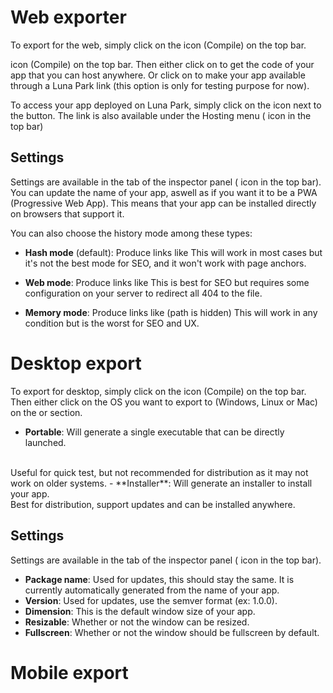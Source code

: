 <script setup>
import {faLink, faGear, faHammer} from "@fortawesome/pro-solid-svg-icons";

</script>

# Web exporter

To export for the web, simply click on the <font-awesome-icon :icon="faHammer"/> icon (Compile) on the top bar.

icon (Compile) on the top bar. Then either click on <Highlight text="download" /> to get the code of your app that you can host anywhere. Or click on <Highlight text="deploy"/> to make your app available through a Luna Park link (this option is only for testing purpose for now).

To access your app deployed on Luna Park, simply click on the <Highlight text="open"/> icon next to the <Highlight text="deploy"/> button. The link is also available under the Hosting menu ( <font-awesome-icon :icon="faLink"/>  icon in the top bar) 

## Settings 

Settings are available in the <Highlight text="settings"/> tab of the inspector panel ( <font-awesome-icon :icon="faGear"/> icon in the top bar). You can update the name of your app, aswell as if you want it to be a PWA (Progressive Web App). This means that your app can be installed directly on browsers that support it.

<Warning title="PWA is not available" content="The PWA mode is not ready yet" />

You can also choose the history mode among these types:

- **Hash mode** (default): Produce links like <Highlight text="myApp.com/#home/dashboard"/>
    This will work in most cases but it's not the best mode for SEO, and it won't work with page anchors.
    
- **Web mode**: Produce links like <Highlight text="myApp.com/home/dashboard"/>
    This is best for SEO but requires some configuration on your server to redirect all 404 to the <Highlight text="index"/> file.
    
- **Memory mode**: Produce links like <Highlight text="myApp.com/"/> (path is hidden)
    This will work in any condition but is the worst for SEO and UX. 

# Desktop export

To export for desktop, simply click on the <font-awesome-icon :icon="faHammer"/> icon (Compile) on the top bar. Then either click on the OS you want to export to (Windows, Linux or Mac) on the <Highlight text="portable"/> or <Highlight text="installer"/> section.

- **Portable**: Will generate a single executable that can be directly launched. 
 <br/>
  Useful for quick test, but not recommended for distribution as it may not work on older systems.
- **Installer**: Will generate an installer to install your app.
  <br/>
Best for distribution, support updates and can be installed anywhere. 

<Warning title="MacOS compilation is not available" content="The export for MacOS is not ready yet. " />

## Settings

Settings are available in the <Highlight text="settings"/> tab of the inspector panel ( <font-awesome-icon :icon="faGear"/> icon in the top bar).

- **Package name**: Used for updates, this should stay the same. It is currently automatically generated from the name of your app.
- **Version**: Used for updates, use the semver format (ex: 1.0.0).
- **Dimension**: This is the default window size of your app.
- **Resizable**: Whether or not the window can be resized.
- **Fullscreen**: Whether or not the window should be fullscreen by default.

# Mobile export

<br/>

<Warning title="Mobile export is not available" content="The export for mobile is not ready yet. " />